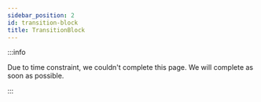 ```yaml
---
sidebar_position: 2
id: transition-block
title: TransitionBlock
---
```


:::info

Due to time constraint, we couldn't complete this page. We will complete as soon as possible.

:::
